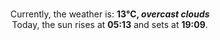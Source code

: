 <p  align="center"><br/>Currently, the weather is: <b> 13°C, <i>overcast clouds</i></b></br>Today, the sun rises at <b>05:13</b> and sets at <b>19:09</b>.</p>
